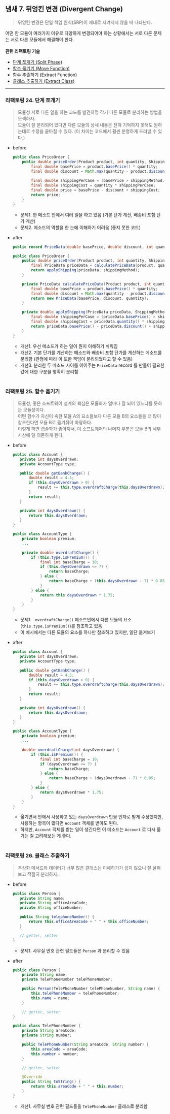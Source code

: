 ## 냄새 7. 뒤엉킨 변경 (Divergent Change)

> 뒤엉킨 변경은 단일 책임 원칙(SRP)이 제대로 지켜지지 않을 때 나타난다.

어떤 한 모듈이 여러가지 이유로 다양하게 변경되어야 하는 상황에서는 서로 다른 문제는 서로 다른 모듈에서 해결해야 한다.
<br><br>
**관련 리팩토링 기술**
  * [단계 쪼개기 (Split Phase)](https://github.com/gmarket-ssb/book-study/blob/main/refactoring/07-group-a-dev-hajs.md#%EB%A6%AC%ED%8C%A9%ED%86%A0%EB%A7%81-24-%EB%8B%A8%EA%B3%84-%EC%AA%BC%EA%B0%9C%EA%B8%B0)
  * [함수 옮기기 (Move Function)](https://github.com/gmarket-ssb/book-study/blob/main/refactoring/07-group-a-dev-hajs.md#%EB%A6%AC%ED%8C%A9%ED%86%A0%EB%A7%81-25-%ED%95%A8%EC%88%98-%EC%98%AE%EA%B8%B0%EA%B8%B0)
  * 함수 추출하기 (Extract Function)
  * [클래스 추출하기 (Extract Class)](https://github.com/gmarket-ssb/book-study/blob/main/refactoring/07-group-a-dev-hajs.md#%EB%A6%AC%ED%8C%A9%ED%86%A0%EB%A7%81-26-%ED%81%B4%EB%9E%98%EC%8A%A4-%EC%B6%94%EC%B6%9C%ED%95%98%EA%B8%B0)


---

### 리팩토링 24. 단계 쪼개기
> 모듈성
서로 다른 일을 하는 코드를 발견하명 각기 다른 모듈로 분리하는 방법을 모색하자.<br>
모듈이 잘 분리되어 있다면 다른 모듈의 상세 내용은 전혀 기억하지 못해도 원하는대로 수정을 끝마칠 수 있다. (이 차이는 코드에서 훨씬 분명하게 드러낼 수 있다.)
* before
  ```java
  public class PriceOrder {
      public double priceOrder(Product product, int quantity, ShippingMethod shippingMethod) {
          final double basePrice = product.basePrice() * quantity;
          final double discount = Math.max(quantity - product.discountThreshold(), 0) * product.basePrice() * product.discountRate();
          
          final double shippingPerCase = (basePrice > shippingMethod.discountThreshold()) ? shippingMethod.discountedFee() : shippingMethod.feePerCase();
          final double shippingCost = quantity * shippingPerCase;
          final double price = basePrice - discount + shippingCost;
          return price;
      }
  }
  ```
  * 문제1. 한 메소드 안에서 여러 일을 하고 있음 (기본 단가 계산, 배송비 포함 단가 계산)
  * 문제2. 메소드의 역할을 한 눈에 이해하기 어려움 (좋지 못한 코드)


* after
  ```java
  public record PriceData(double basePrice, double discount, int quantity) {}
  
  public class PriceOrder {
      public double priceOrder(Product product, int quantity, ShippingMethod shippingMethod) {
          final PriceData priceData = calculatePriceData(product, quantity);
          return applyShipping(priceData, shippingMethod);
      }

      private PriceData calculatePriceData(Product product, int quantity) {
          final double basePrice = product.basePrice() * quantity;
          final double discount = Math.max(quantity - product.discountThreshold(), 0) * product.basePrice() * product.discountRate();
          return new PriceData(basePrice, discount, quantity);
      }

      private double applyShipping(PriceData priceData, ShippingMethod shippingMethod) {
          final double shippingPerCase = (priceData.basePrice() > shippingMethod.discountThreshold()) ? shippingMethod.discountedFee() : shippingMethod.feePerCase();
          final double shippingCost = priceData.quantity() * shippingPerCase;
          return priceData.basePrice() - priceData.discount() + shippingCost;
      }
  }
  ```
  * 개선1. 우선 메소드가 하는 일이 뭔지 이해하기 쉬워짐
  * 개선2. 기본 단가를 계산하는 메소드와 배송비 포함 단가를 계산하는 메소드를 분리함 (관점에 따라 이 또한 책임이 분리되었다고 할 수 있음)
  * 개선3. 분리한 두 메소드 사이를 이어주는 `PriceData` record 를 만들어 필요한 값에 대한 구분을 명확히 분리함
<br><br>

### 리팩토링 25. 함수 옮기기
> 모듈성, 
좋은 소프트웨어 설계의 핵심은 모듈화가 얼마나 잘 되어 있느냐를 뜻하는 모듈성이다.<br>
어떤 함수가 자신이 속한 모듈 A의 요소들보다 다른 모듈 B의 요소들을 더 많이 참조한다면 모듈 B로 옮겨줘야 마땅하다.<br>
이렇게 하면 캡슐화가 좋아져서, 이 소프트웨어의 나머지 부분은 모듈 B의 세부사상에 덜 의존하게 된다.
* before
  ```java
  public class Account {
     private int daysOverdrawn;
     private AccountType type;

     public double getBankCharge() {
         double result = 4.5;
         if (this.daysOverdrawn > 0) {
             result += this.type.overdraftCharge(this.daysOverdrawn);
         }
         return result;
     }

     private int daysOverdrawn() {
         return this.daysOverdrawn;
     }
  }
  
  public class AccountType {
      private boolean premium;
      ...

      private double overdraftCharge() {
          if (this.type.isPremium()) {
              final int baseCharge = 10;
              if (this.daysOverdrawn <= 7) {
                  return baseCharge;
              } else {
                  return baseCharge + (this.daysOverdrawn - 7) * 0.85;
              }
          } else {
              return this.daysOverdrawn * 1.75;
          }
      }
  }
  ```
  * 문제1. `.overdraftCharge()` 메소드안에서 다른 모듈의 요소(`this.type.isPremium()`)를 참조하고 있음
   * 이 예시에서는 다른 모듈의 요소를 하나만 참조하고 있지만, 일단 옮겨보기
  
  
* after
  ```java
  public class Account {
     private int daysOverdrawn;
     private AccountType type;

     public double getBankCharge() {
         double result = 4.5;
         if (this.daysOverdrawn > 0) {
             result += this.type.overdraftCharge(this.daysOverdrawn);
         }
         return result;
     }

     private int daysOverdrawn() {
         return this.daysOverdrawn;
     }
  }
  
  public class AccountType {
      private boolean premium;
      ...

      double overdraftCharge(int daysOverdrawn) {
          if (this.isPremium()) {
              final int baseCharge = 10;
              if (daysOverdrawn <= 7) {
                  return baseCharge;
              } else {
                  return baseCharge + (daysOverdrawn - 7) * 0.85;
              }
          } else {
              return daysOverdrawn * 1.75;
          }
      }
  }
  ```
  * 옮기면서 안에서 사용하고 있는 `daysOverdrawn` 만을 인자로 받게 수정했지만, 사용하는 항목이 많다면 `Account` 객체를 받아도 된다.
  * 하지만, `Account` 객체를 받는 일이 생긴다면 이 메소드는 `Account` 로 다시 옮기는 걸 고려해보는 게 좋다.
<br><br>

### 리팩토링 26. 클래스 추출하기
> 추상화
메서드와 데이터가 너무 많은 클래스는 이해하기가 쉽지 않으니 잘 살펴보고 적절히 분리하자.
* before
  ```java
  public class Person {
     private String name;
     private String officeAreaCode;
     private String officeNumber;

     public String telephoneNumber() {
         return this.officeAreaCode + " " + this.officeNumber;
     }

     // getter, setter
  }
  ```
  * 문제1. 사무실 번호 관련 필드들은 `Person` 과 분리할 수 있음
  
  
* after
  ```java
  public class Person {
      private String name;
      private TelePhoneNumber telePhoneNumber;

      public Person(TelePhoneNumber telePhoneNumber, String name) {
          this.telePhoneNumber = telePhoneNumber;
          this.name = name;
      }

      // getter, setter
  }
  
  public class TelePhoneNumber {
      private String areaCode;
      private String number;

      public TelePhoneNumber(String areaCode, String number) {
          this.areaCode = areaCode;
          this.number = number;
      }

      // getter, setter

      @Override
      public String toString() {
          return this.areaCode + " " + this.number;
      }
  }
  ```
  * 개선1. 사무실 번호 관련 필드들을 `TelePhoneNumber` 클래스로 분리함
